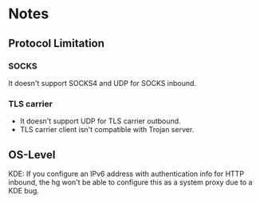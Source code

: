 # Notes

## Protocol Limitation

### SOCKS

It doesn't support SOCKS4 and UDP for SOCKS inbound.

### TLS carrier

* It doesn't support UDP for TLS carrier outbound.
* TLS carrier client isn't compatible with Trojan server.

## OS-Level

KDE: If you configure an IPv6 address with authentication info for HTTP inbound, the hg won't be able to configure this
as a system proxy due to a KDE bug.
